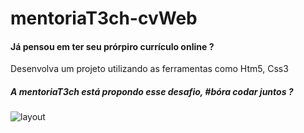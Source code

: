 # mentoriaT3ch-cvWeb

<h4> Já pensou em ter seu prórpiro currículo online ? </h4>

<p> Desenvolva um projeto utilizando as ferramentas como Htm5, Css3</p>

<h5>A mentoriaT3ch está propondo esse desafio, #bóra codar juntos ? </h5>


![layout](https://user-images.githubusercontent.com/52415453/131278966-c28f52b1-c53d-42fa-a873-a454bb0f376d.png)



